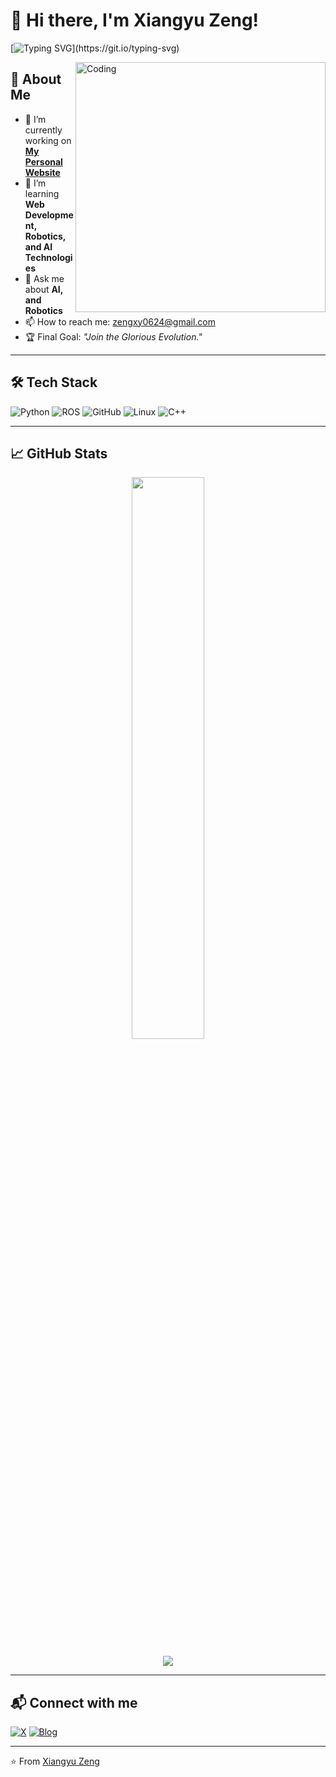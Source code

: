 # 👋 Hi there, I'm **Xiangyu Zeng!**

[![Typing SVG](https://readme-typing-svg.herokuapp.com?size=22&color=F75C7E&lines=Welcome+to+my+GitHub+profile!;I'm+a+passionate+developer.;Open-source+enthusiast!)](https://git.io/typing-svg)

<img align="right" alt="Coding" width="400" src="https://media.giphy.com/media/qgQUggAC3Pfv687qPC/giphy.gif">

## 🚀 About Me

- 🎯 I’m currently working on **[My Personal Website](https://github.com/zxy0624/zxy0624.github.io)**
- 🌱 I’m learning **Web Development, Robotics, and AI Technologies**
- 💬 Ask me about **AI, and Robotics**
- 📫 How to reach me: [zengxy0624@gmail.com](mailto:zengxy0624@gmail.com)
- 🏆 Final Goal: *"Join the Glorious Evolution."*

---

## 🛠️ Tech Stack

![Python](https://img.shields.io/badge/-Python-3776AB?style=flat&logo=python&logoColor=white)
![ROS](https://img.shields.io/badge/-ROS-22314E?style=flat&logo=ros&logoColor=white)
![GitHub](https://img.shields.io/badge/-GitHub-181717?style=flat&logo=github&logoColor=white)
![Linux](https://img.shields.io/badge/-Linux-FCC624?style=flat&logo=linux&logoColor=black)
![C++](https://img.shields.io/badge/-C++-00599C?style=flat&logo=c%2B%2B&logoColor=white)

---

## 📈 GitHub Stats

<p align="center">
  <img width="48%" src="https://github-readme-stats.vercel.app/api?username=zxy0624&show_icons=true&theme=radical" />
</p>

<p align="center">
  <img src="https://github-readme-stats-sigma-five.vercel.app/api/top-langs/?username=zxy0624&layout=compact&theme=radical" />
</p>

---

## 📬 Connect with me

[![X](https://img.shields.io/badge/-X-000000?style=flat&logo=X&logoColor=white)](https://x.com/zxy0624)
[![Blog](https://img.shields.io/badge/-Blog-FF5722?style=flat&logo=Google-Chrome&logoColor=white)](https://zxy0624.github.io/)

---


⭐️ From [Xiangyu Zeng](https://github.com/zxy0624)
